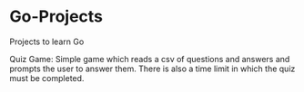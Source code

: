 # Go-Projects
Projects to learn Go

Quiz Game: Simple game which reads a csv of questions and answers and prompts the user to answer them. There is also a time limit in which the quiz must be completed.
